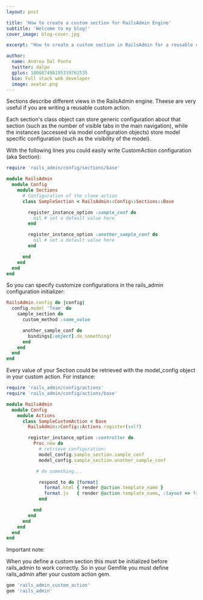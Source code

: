 ```yaml
---
layout: post

title: 'How to create a custom section for RailsAdmin Engine'
subtitle: 'Welcome to my blog!'
cover_image: blog-cover.jpg

excerpt: "How to create a custom section in RailsAdmin for a reusable custom action"

author:
  name: Andrea Dal Ponte
  twitter: dalpo
  gplus: 100687498195339762535
  bio: Full stack web developer
  image: avatar.png
---
```



Sections describe different views in the RailsAdmin engine. Theese are very useful if you are writing a reusable custom action.

Each section's class object can store generic configuration about that section (such as the number of visible tabs in the main navigation), while the instances (accessed via model configuration objects) store model specific configuration (such as the visibility of the model).

With the following lines you could easily write CustomAction configuration (aka Section):

```ruby
require 'rails_admin/config/sections/base'

module RailsAdmin
  module Config
    module Sections
      # Configuration of the clone action
      class SampleSection < RailsAdmin::Config::Sections::Base

        register_instance_option :sample_conf do
          nil # set a default value here
        end

        register_instance_option :another_sample_conf do
          nil # set a default value here
        end

      end
    end
  end
end
```

So you can specify customize configurations in the rails_admin configuration initializer:

```Ruby
RailsAdmin.config do |config|
  config.model 'Team' do
    sample_section do
      custom_method :some_value

      another_sample_conf do
        bindings[:object].do_something!
      end
    end
  end
end
```

Every value of your Section could be retrieved with the model_config object in your custom action. For instance:

```ruby
require 'rails_admin/config/actions'
require 'rails_admin/config/actions/base'

module RailsAdmin
  module Config
    module Actions
      class SampleCustomAction < Base
        RailsAdmin::Config::Actions.register(self)

        register_instance_option :controller do
          Proc.new do
            # retrieve configuration:
            model_config.sample_section.sample_conf
            model_config.sample_section.another_sample_conf

           # do something...

            respond_to do |format|
              format.html { render @action.template_name }
              format.js   { render @action.template_name, :layout => false }
            end

          end
        end
      end
    end
  end
end
```

Important note:

When you define a custom section this must be initialized before rails_admin to work correctly. So in your Gemfile you must define rails_admin after your custom action gem.

```Ruby
gem 'rails_admin_custom_action'
gem 'rails_admin'
```

